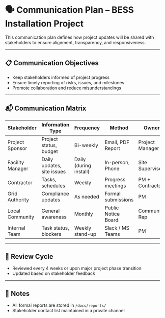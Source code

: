 # 🗣️ Communication Plan – BESS Installation Project

This communication plan defines how project updates will be shared with stakeholders to ensure alignment, transparency, and responsiveness.

---

## 📋 Communication Objectives
- Keep stakeholders informed of project progress
- Ensure timely reporting of risks, issues, and milestones
- Promote collaboration and reduce misunderstandings

---

## 📬 Communication Matrix

| Stakeholder             | Information Type         | Frequency        | Method              | Owner          |
|-------------------------|--------------------------|------------------|---------------------|----------------|
| Project Sponsor         | Project status, budget   | Bi-weekly        | Email, PDF Report   | Project Manager |
| Facility Manager        | Daily updates, site issues | Daily (during install) | In-person, Phone   | Site Supervisor |
| Contractor              | Tasks, schedules         | Weekly           | Progress meetings   | PM + Contractor |
| Grid Authority          | Compliance updates       | As needed        | Formal submissions  | PM             |
| Local Community         | General awareness        | Monthly          | Public Notice Board | Community Rep  |
| Internal Team           | Task status, blockers    | Weekly stand-up  | Slack / MS Teams    | PM             |

---

## 🔄 Review Cycle

- Reviewed every 4 weeks or upon major project phase transition
- Updated based on stakeholder feedback

---

## 📝 Notes

- All formal reports are stored in `/docs/reports/`
- Stakeholder contact list maintained in a private channel

